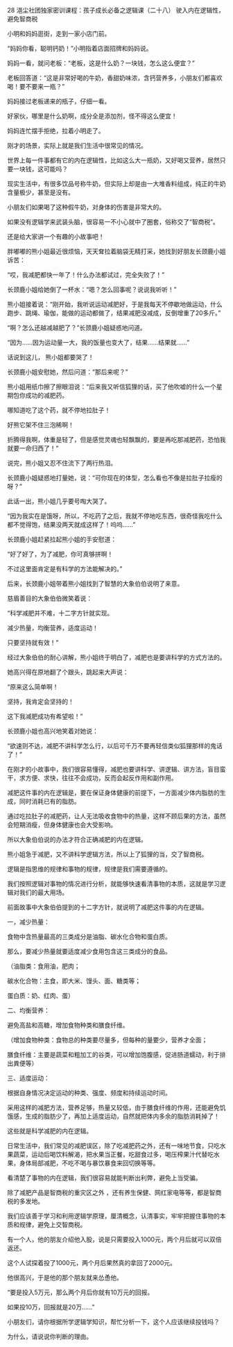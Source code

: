 28 浥尘社团独家密训课程：孩子成长必备之逻辑课（二十八） 驶入内在逻辑性，避免智商税



小明和妈妈逛街，走到一家小店门前。

“妈妈你看，聪明钙奶！”小明指着店面招牌和妈妈说。

妈妈一看，就问老板：“老板，这是什么奶？一块钱，怎么这么便宜？”

老板回答道：“这是非常好喝的牛奶，香甜奶味浓，含钙营养多，小朋友们都喜欢喝！要不要来一瓶？”



妈妈接过老板递来的瓶子，仔细一看。

好家伙，哪里是什么奶啊，成分全是添加剂，怪不得这么便宜！

妈妈连忙摆手拒绝，拉着小明走了。



刚才的场景，实际上就是我们生活中很常见的情况。

世界上每一件事都有它的内在逻辑性，比如这么大一瓶奶，又好喝又营养，居然只要一块钱，这可能吗？

现实生活中，有很多饮品号称牛奶，但实际上却是由一大堆香料组成，纯正的牛奶含量极少，甚至是没有。

小朋友们如果喝了这种假牛奶，对身体的伤害是非常大的。

如果没有逻辑学来武装头脑，很容易一不小心就中了圈套，俗称交了“智商税”。



还是给大家讲一个有趣的小故事吧！

胖嘟嘟的熊小姐最近很烦恼，天天耷拉着脑袋无精打采，她找到好朋友长颈鹿小姐诉苦：

“哎，我减肥都快一年了！什么办法都试过，完全失败了！”

长颈鹿小姐给她倒了一杯水：“嗯？怎么回事呢？说说我听听！”



熊小姐接着说：“刚开始，我听说运动减肥好，于是我每天不停歇地做运动，什么跑步、跳绳、瑜伽，能做的运动都做了，结果减肥没减成，反倒增重了20多斤。”

“啊？怎么还越减越肥了？”长颈鹿小姐疑惑地问道。

“因为……因为运动量一大，我的饭量也变大了，结果……结果就……”

话说到这儿， 熊小姐都要哭了！



长颈鹿小姐安慰她，然后问道：“那后来呢？”

熊小姐用纸巾擦了擦眼泪说：“后来我又听信狐狸的话，买了他吹嘘的什么一个星期包你成功的减肥药。

哪知道吃了这个药，就不停地拉肚子！

好熊它架不住三泡稀啊！

折腾得我啊，体重是轻了，但是感觉灵魂也轻飘飘的，要是再吃那减肥药，恐怕我就要一命归西了！”

说完，熊小姐又忍不住流下了两行热泪。

长颈鹿小姐疑惑地打量她，说：“可你现在的体型，怎么看也不像是拉肚子拉瘦的呀？”



此话一出，熊小姐几乎要号啕大哭了。

“因为我实在是饿呀，所以，不吃药了之后，我就不停地吃东西，很奇怪我吃什么都不觉得饱，结果没两天就成这样了！呜呜……”

长颈鹿小姐赶紧拉起熊小姐的手安慰道：

“好了好了，为了减肥，你可真够拼啊！

不过这里面肯定是有科学的方法能解决的。”



后来，长颈鹿小姐带着熊小姐找到了智慧的大象伯伯说明了来意。

慈眉善目的大象伯伯微笑着说：

“科学减肥并不难，十二字方针就实现。

减少热量，均衡营养，适度运动！

只要坚持就有效！”



经过大象伯伯的耐心讲解，熊小姐终于明白了，减肥也是要讲科学的方式方法的。

她高兴得在原地翻了个跟头，跳起来大声说：

“原来这么简单啊！

坚持，我肯定会坚持的！

这下我减肥成功有希望啦！”



长颈鹿小姐也高兴地笑着对她说：

“欲速则不达，减肥不讲科学怎么行，以后可千万不要再轻信类似狐狸那样的鬼话了！”



在刚才的小故事中，我们很容易懂得，减肥也要讲科学、讲逻辑、讲方法，盲目蛮干，求方便、求快，往往不会成功，反而会起反作用和副作用。

减肥这件事的内在逻辑是，要在保证身体健康的前提下，一方面减少体内脂肪的生成，同时消耗已有的脂肪。

通过吃拉肚子的减肥药，让人无法吸收食物中的热量，这样不顾后果的方法，虽然会短期消瘦，但身体健康也会大受影响。

所以大象伯伯说的办法才符合正确减肥的内在逻辑。

熊小姐急于减肥，又不讲科学逻辑方法，所以上了狐狸的当，交了智商税。



逻辑是指思维的规律和事物的规律，规律是我们需要遵循的。

我们按照逻辑对事物的情况进行分析，就能够快速看清事物的本质，这就是学习逻辑对我们的最大用场。

前面故事中大象伯伯提到的十二字方针，就说明了减肥这件事的内在逻辑。



一，减少热量：

食物中含热量最高的三类成分是油脂、碳水化合物和蛋白质。

那么，要减少热量就要适度减少食用包含这三类成分的食品。

（油脂类：食用油，肥肉；

碳水化合物：主食，即大米、馒头、面、糖类等；

蛋白质：奶、红肉、蛋）



二、均衡营养：

避免高盐和高糖，增加食物种类和膳食纤维。

（增加食物种类：食物总的种类要尽量多，但每种的量要少，营养才全面；

膳食纤维：主要是蔬菜和粗加工的谷类，可以增加饱腹感，促进肠道蠕动，利于排出粪便等）



三、适度运动：

根据自身情况决定运动的种类、强度、频度和持续运动时间。

采用这样的减肥方法，营养足够，热量又较低，由于膳食纤维的作用，还能避免饥饿感，生成的脂肪少了，再加上适度运动，自然就把体内多余的脂肪消耗掉了！



这些就是科学减肥的内在逻辑。



日常生活中，我们常见的减肥误区，除了吃减肥药之外，还有一味地节食，只吃水果蔬菜，运动后喝饮料解渴，把水果当正餐，吃甜食过多，喝压榨果汁代替吃水果，身体局部减肥，不吃不喝与暴饮暴食来回切换等等。

看清楚了事物的内在逻辑，我们很容易就能判断出利弊，避免上当受骗。



除了减肥产品是智商税的重灾区之外 ，还有养生保健、网红家电等等，都是智商税的多发地。

我们应该善于学习和利用逻辑学原理，厘清概念，认清事实，牢牢把握住事物的本质和规律，避免上交智商税。



有一个人，他的朋友介绍他入股，说是只需要投入1000元，两个月后就可以双倍返还。

这个人试探着投了1000元，两个月后果然真的拿回了2000元。

他很高兴，于是他的那个朋友就来怂恿他。

“要是投入5万元，那么两个月后你就有10万元的回报。

如果投10万，回报就是20万……”



小朋友们，请你根据所学逻辑学知识，帮忙分析一下，这个人应该继续投钱吗？

为什么，请说说你判断的理由。



